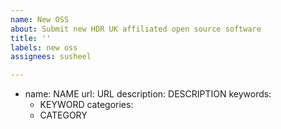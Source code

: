 ```yaml
---
name: New OSS
about: Submit new HDR UK affiliated open source software
title: ''
labels: new oss
assignees: susheel

---
```


- name: NAME
  url: URL
  description: DESCRIPTION
  keywords:
  - KEYWORD
  categories:
  - CATEGORY
